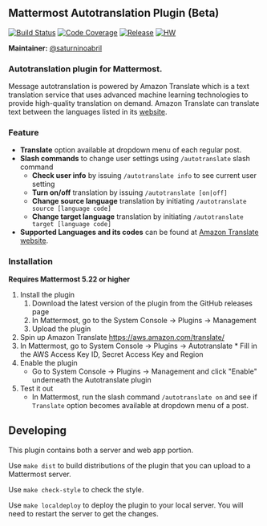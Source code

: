 ## Mattermost Autotranslation Plugin (Beta)

[![Build Status](https://img.shields.io/circleci/project/github/mattermost/mattermost-plugin-autotranslate/master)](https://circleci.com/gh/mattermost/mattermost-plugin-autotranslate)
[![Code Coverage](https://img.shields.io/codecov/c/github/mattermost/mattermost-plugin-autotranslate/master)](https://codecov.io/gh/mattermost/mattermost-plugin-autotranslate)
[![Release](https://img.shields.io/github/v/release/mattermost/mattermost-plugin-autotranslate)](https://github.com/mattermost/mattermost-plugin-autotranslate/releases/latest)
[![HW](https://img.shields.io/github/issues/mattermost/mattermost-plugin-autotranslate/Up%20For%20Grabs?color=dark%20green&label=Help%20Wanted)](https://github.com/mattermost/mattermost-plugin-autotranslate/issues?q=is%3Aissue+is%3Aopen+sort%3Aupdated-desc+label%3A%22Up+For+Grabs%22+label%3A%22Help+Wanted%22)

**Maintainer:** [@saturninoabril](https://github.com/saturninoabril)

### Autotranslation plugin for Mattermost.

Message autotranslation is powered by Amazon Translate which is a text translation service that uses advanced machine learning technologies to provide high-quality translation on demand. Amazon Translate can translate text between the languages listed in its [website](https://docs.aws.amazon.com/translate/latest/dg/what-is.html).

### Feature
* __Translate__ option available at dropdown menu of each regular post.
* __Slash commands__ to change user settings using `/autotranslate` slash command
    * __Check user info__ by issuing `/autotranslate info` to see current user setting
    * __Turn on/off__ translation by issuing `/autotranslate [on|off]`
    * __Change source language__ translation by initiating `/autotranslate source [language code]`
    * __Change target language__ translation by initiating `/autotranslate target [language code]`
* __Supported Languages and its codes__ can be found at [Amazon Translate website](https://docs.aws.amazon.com/translate/latest/dg/what-is.html). 

### Installation

__Requires Mattermost 5.22 or higher__

1. Install the plugin
    1. Download the latest version of the plugin from the GitHub releases page
    2. In Mattermost, go to the System Console -> Plugins -> Management
    3. Upload the plugin
2. Spin up Amazon Translate https://aws.amazon.com/translate/
3. In Mattermost, go to System Console -> Plugins -> Autotranslate
        * Fill in the AWS Access Key ID, Secret Access Key and Region
4. Enable the plugin
    * Go to System Console -> Plugins -> Management and click "Enable" underneath the Autotranslate plugin
5. Test it out
    * In Mattermost, run the slash command `/autotranslate on` and see if `Translate` option becomes available at dropdown menu of a post.

## Developing 

This plugin contains both a server and web app portion.

Use `make dist` to build distributions of the plugin that you can upload to a Mattermost server.

Use `make check-style` to check the style.

Use `make localdeploy` to deploy the plugin to your local server. You will need to restart the server to get the changes.
